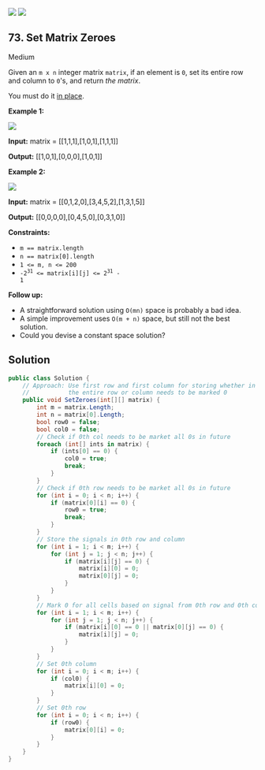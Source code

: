 [![](https://img.shields.io/github/stars/javadev/LeetCode-in-All?label=Stars&style=flat-square)](https://github.com/javadev/LeetCode-in-All)
[![](https://img.shields.io/github/forks/javadev/LeetCode-in-All?label=Fork%20me%20on%20GitHub%20&style=flat-square)](https://github.com/javadev/LeetCode-in-All/fork)

## 73\. Set Matrix Zeroes

Medium

Given an `m x n` integer matrix `matrix`, if an element is `0`, set its entire row and column to `0`'s, and return _the matrix_.

You must do it [in place](https://en.wikipedia.org/wiki/In-place_algorithm).

**Example 1:**

![](https://assets.leetcode.com/uploads/2020/08/17/mat1.jpg)

**Input:** matrix = \[\[1,1,1],[1,0,1],[1,1,1]]

**Output:** [[1,0,1],[0,0,0],[1,0,1]] 

**Example 2:**

![](https://assets.leetcode.com/uploads/2020/08/17/mat2.jpg)

**Input:** matrix = \[\[0,1,2,0],[3,4,5,2],[1,3,1,5]]

**Output:** [[0,0,0,0],[0,4,5,0],[0,3,1,0]] 

**Constraints:**

*   `m == matrix.length`
*   `n == matrix[0].length`
*   `1 <= m, n <= 200`
*   <code>-2<sup>31</sup> <= matrix[i][j] <= 2<sup>31</sup> - 1</code>

**Follow up:**

*   A straightforward solution using `O(mn)` space is probably a bad idea.
*   A simple improvement uses `O(m + n)` space, but still not the best solution.
*   Could you devise a constant space solution?

## Solution

```csharp
public class Solution {
    // Approach: Use first row and first column for storing whether in future
    //           the entire row or column needs to be marked 0
    public void SetZeroes(int[][] matrix) {
        int m = matrix.Length;
        int n = matrix[0].Length;
        bool row0 = false;
        bool col0 = false;
        // Check if 0th col needs to be market all 0s in future
        foreach (int[] ints in matrix) {
            if (ints[0] == 0) {
                col0 = true;
                break;
            }
        }
        // Check if 0th row needs to be market all 0s in future
        for (int i = 0; i < n; i++) {
            if (matrix[0][i] == 0) {
                row0 = true;
                break;
            }
        }
        // Store the signals in 0th row and column
        for (int i = 1; i < m; i++) {
            for (int j = 1; j < n; j++) {
                if (matrix[i][j] == 0) {
                    matrix[i][0] = 0;
                    matrix[0][j] = 0;
                }
            }
        }
        // Mark 0 for all cells based on signal from 0th row and 0th column
        for (int i = 1; i < m; i++) {
            for (int j = 1; j < n; j++) {
                if (matrix[i][0] == 0 || matrix[0][j] == 0) {
                    matrix[i][j] = 0;
                }
            }
        }
        // Set 0th column
        for (int i = 0; i < m; i++) {
            if (col0) {
                matrix[i][0] = 0;
            }
        }
        // Set 0th row
        for (int i = 0; i < n; i++) {
            if (row0) {
                matrix[0][i] = 0;
            }
        }
    }
}
```